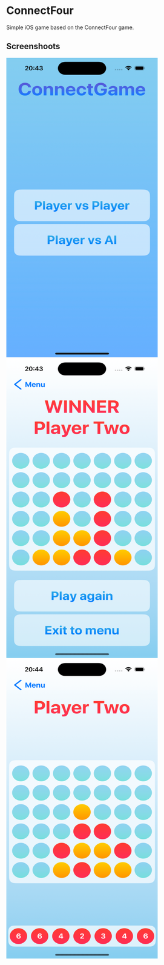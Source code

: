 <h1>ConnectFour</h1>

Simple iOS game based on the ConnectFour game.

<h2>Screenshoots</h2>

<img src="https://raw.githubusercontent.com/miloszbrzezinski/ConnectFour/main/Simulator%20Screenshot%20-%20iPhone%2015%20Pro%20-%202024-05-02%20at%2020.43.02.png" width="400" height="790"/>
<img src="https://raw.githubusercontent.com/miloszbrzezinski/ConnectFour/main/Simulator%20Screenshot%20-%20iPhone%2015%20Pro%20-%202024-05-02%20at%2020.43.39.png" width="400" height="790"/>
<img src="https://raw.githubusercontent.com/miloszbrzezinski/ConnectFour/main/Simulator%20Screenshot%20-%20iPhone%2015%20Pro%20-%202024-05-02%20at%2020.44.06.png" width="400" height="790"/>
